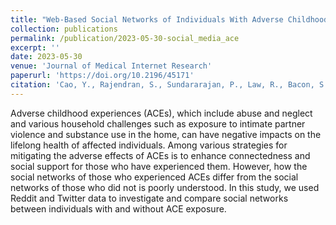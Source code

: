 ```yaml
---
title: "Web-Based Social Networks of Individuals With Adverse Childhood Experiences: Quantitative Study"
collection: publications
permalink: /publication/2023-05-30-social_media_ace
excerpt: ''
date: 2023-05-30
venue: 'Journal of Medical Internet Research'
paperurl: 'https://doi.org/10.2196/45171'
citation: 'Cao, Y., Rajendran, S., Sundararajan, P., Law, R., Bacon, S., Sumner, S. A., & Masuda, N. (2023). Web-Based Social Networks of Individuals With Adverse Childhood Experiences: Quantitative Study. Journal of medical Internet research, 25, e45171. https://doi.org/10.2196/45171'
---
```


Adverse childhood experiences (ACEs), which include abuse and neglect and various household challenges such as exposure to intimate partner violence and substance use in the home, can have negative impacts on the lifelong health of affected individuals. Among various strategies for mitigating the adverse effects of ACEs is to enhance connectedness and social support for those who have experienced them. However, how the social networks of those who experienced ACEs differ from the social networks of those who did not is poorly understood. In this study, we used Reddit and Twitter data to investigate and compare social networks between individuals with and without ACE exposure.